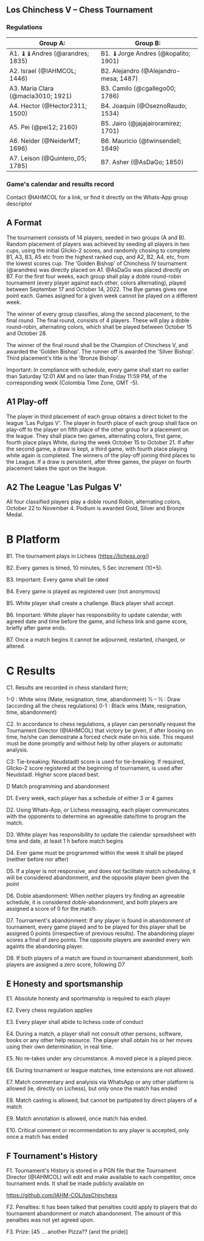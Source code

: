 ## Los Chinchess V – Chess Tournament
### Regulations

| Group A: | Group B:  |
|---|---|
|A1. ♝♝Andres (@arandres; 1835) | B1. ♝Jorge Andres (@kopalito; 1901) |
|A2. Israel (@IAHMCOL; 1446) |  B2. Alejandro (@Alejandro-mesa; 1487) |
|A3. Maria Clara (@macla3010; 1921)	| B3. Camilo (@cgallego00; 1786) |
| A4. Hector (@Hector2311; 1500) | B4. Joaquin (@OseznoRaudo; 1534) |
| A5. Pei (@pei12; 2160)	| B5. Jairo (@jajajairoramirez; 1701) |
| A6.  Neider (@NeiderMT; 1696) | B6.  Mauricio (@twinsendell; 1649) |
| A7. Leison (@Quintero_05; 1785) |B7. Asher (@AsDaGo; 1850) |

### Game's calendar and results record

Contact @IAHMCOL for a link, or find it directly on the Whats-App group descriptor

## A	Format

The tournament consists of 14 players, seeded in two groups (A and B). Random placement of players was achieved by seeding all players in two cups, using the initial Glicko-2 scores, and randomly chosing to complete B1, A3, B3, A5 etc from the highest ranked cup, and A2, B2, A4, etc, from the lowest scores cup. The 'Golden Bishop' of Chinchess IV tournament (@arandres) was directly placed on A1. @AsDaGo was placed directly on B7. For the first four weeks, each group shall play a doble round-robin tournament (every player against each other, colors alternating), played between September 17 and October 14, 2022. The Bye games gives one point each. Games asigned for a given week cannot be played on a different week.

The winner of every group classifies, along the second placement, to the final round. The final round, consists of 4 players. These will play a doble round-robin, alternating colors, which shall be played between October 15 and October 28.

The winner of the final round shall be the Champion of Chinchess V, and awarded the 'Golden Bishop'. The runner off is awarded the 'Silver Bishop'. Third placement's title is the 'Bronze Bishop'.

Important: In compliance with schedule, every game shall start no earlier than Saturday 12:01 AM and no later than Friday 11:59 PM, of the corresponding week (Colombia Time Zone, GMT -5).


## A1	   Play-off

The player in third placement of each group obtains a direct ticket to the league 'Las Pulgas V'. The player in fourth place of each group shall face on play-off to the player on fifth place of the other group for a placement on the league. They shall place two games, alternating colors, first game, fourth place plays White, during the week October 15 to October 21. If after the second game, a draw is kept, a third game, with fourth place playing white again is completed. The winners of the play-off joining third places to the League. If a draw is persistent, after three games, the player on fourth placement takes the spot on the league.

## A2	The League 'Las Pulgas V'

All four classified players play a doble round Robin, alternating colors, October 22 to November 4. Podium is awarded Gold, Silver and Bronze Medal.

# B	Platform

B1. The tournament plays in  Lichess (https://lichess.org/)

B2. Every games is timed,  10 minutes, 5 Sec increment (10+5).

B3. Important: Every game shall be rated

B4. Every game is played as registered user (not anonymous)

B5. White player shall create a challenge. Black player shall accept.

B6. Important: White player has responsibility to update calendar, with agreed date and time before the game, and lichess link and game score, briefly after game ends.

B7. Once a match begins it cannot be adjourned, restarted, changed, or altered.

# C	Results

C1. Results are recorded in chess standard form;

1-0 : White wins (Mate, resignation, time, abandonment)
½ – ½ : Draw (according all the chess regulations)
0-1 : Black wins (Mate, resignation, time, abandonment)

C2. In accordance to chess regulations,  a player can personally request the Tournament Director (@IAHMCOL) that victory be given, if after loosing on time, he/she can demostrate a forced check mate on his side. This request must be done promptly and without help by other players or automatic analysis.

C3: Tie-breaking: Neudstadtl score is used for tie-breaking. If required, Glicko-2 score registered at the beginning of tournament, is used after Neudstadl. Higher score placed best.

D	Match programming and abandonment

D1. Every week, each player has a schedule of either 3 or 4 games

D2. Using Whats-App, or Lichess messaging, each player communicates with the opponents to determine an agreeable date/time to program the match.

D3. White player has responsibility to update the calendar spreadsheet with time and date, at least 1 h before match begins

D4. Ever game must be programmed within the week it shall be played (neither before nor after)

D5. If a player is not responsive, and does not facilitate match scheduling, it will be considered abandonment, and the opposite player been given the point

D6. Doble abandonment: When neither players try finding an agreeable schedule, it is considered doble-abandonment, and both players are assigned a score of 0 for the match.

D7. Tournament's abandonment: If any player is found in abandonment of tournament, every game played and to be played for this player shall be assigned 0 points (irrespective of previous results). The abandoning player scores a final of zero points. The opposite players are awarded every win againts the abandoning player. 

D8. If both players of a match are found in tournament abandonment, both players are assigned a zero score, following D7

## E	Honesty and sportsmanship

E1. Absolute honesty and sportmanship is required to each player

E2. Every chess regulation applies

E3. Every player shall abide to lichess code of conduct

E4. During a match, a player shall not consult other persons, software, books or any other help resource. The player shall obtain his or her moves using their own determination, in real time.

E5. No re-takes under any circumstance. A moved piece is a played piece.

E6. During tournament or league matches, time extensions are not allowed.

E7. Match commentary and analyisis via WhatsApp or any other platform is allowed (ie, directly on Lichess), but only once the match has ended

E8. Match casting is allowed, but cannot be partipated by direct players of a match

E9. Match annotation is allowed, once match has ended.

E10. Critical comment or recommendation to any player is accepted, only once a match has ended

## F	Tournament's History

F1. Tournament's History is stored in a PGN file that the Tournament Director (@IAHMCOL) will edit and make available to each competitor, once tournament ends. It shall be made publicly available on 

https://github.com/IAHM-COL/losChinchess

F2. Penalties: It has been talked that penalties could apply to players that do tournament abandonment or match abandonment. The amount of this penalties was not yet agreed upon.

F3. Prize: [45 … another Pizza?? (and the pride)]
